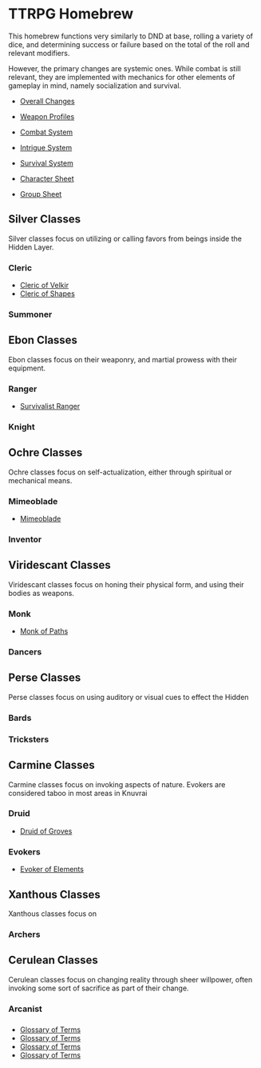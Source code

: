 # TTRPG Homebrew

This homebrew functions very similarly to DND at base, rolling a variety of dice, and determining success or failure based on the total of the roll and relevant modifiers.

However, the primary changes are systemic ones. While combat is still relevant, they are implemented with mechanics for other elements of gameplay in mind, namely socialization and survival.

- [Overall Changes](homebrew/Overall.md)
- [Weapon Profiles](homebrew/Weapons.md)



- [Combat System](homebrew/)
- [Intrigue System]()
- [Survival System]()
 


- [Character Sheet](homebrew/Files/Character.pdf)
- [Group Sheet](homebrew/Files/Group.pdf)

## Silver Classes

Silver classes focus on utilizing or calling favors from beings inside the Hidden Layer.

### Cleric

- [Cleric of Velkir](homebrew/Classes/Cleric_Velkir.md)
- [Cleric of Shapes]()

### Summoner

## Ebon Classes

Ebon classes focus on their weaponry, and martial prowess with their equipment.

### Ranger

- [Survivalist Ranger](homebrew/Classes/Ranger_Survivalist.md)

### Knight

## Ochre Classes

Ochre classes focus on self-actualization, either through spiritual or mechanical means.

### Mimeoblade

- [Mimeoblade](homebrew/Classes/Mimeoblade.md)

### Inventor

## Viridescant Classes  

Viridescant classes focus on honing their physical form, and using their bodies as weapons.

### Monk

- [Monk of Paths](homebrew/Classes/Monk_Paths.md)

### Dancers

## Perse Classes

Perse classes focus on using auditory or visual cues to effect the Hidden 

### Bards

### Tricksters

## Carmine Classes

Carmine classes focus on invoking aspects of nature. Evokers are considered taboo in most areas in Knuvrai

### Druid

- [Druid of Groves](homebrew/Classes/Druid_Groves.md)

### Evokers

- [Evoker of Elements](homebrew/Classes/Evoker_Elements.md)

## Xanthous Classes

Xanthous classes focus on 

### Archers

### 

## Cerulean Classes

Cerulean classes focus on changing reality through sheer willpower, often invoking some sort of sacrifice as part of their change.

### Arcanist


###


- [Glossary of Terms](./homebrew/Glossary.md)
 - [Glossary of Terms](homebrew/Classes/Glossary.md)
 - [Glossary of Terms](homebrew/Classes/Glossary.md)
 - [Glossary of Terms](homebrew/Classes/Glossary.md)
